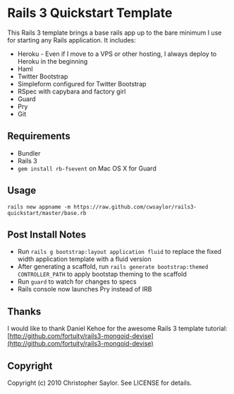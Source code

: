 # Rails 3 Quickstart Template

This Rails 3 template brings a base rails app up to the bare minimum I use for starting any Rails application. It includes:

* Heroku - Even if I move to a VPS or other hosting, I always deploy to Heroku in the beginning
* Haml
* Twitter Bootstrap
* Simpleform configured for Twitter Bootstrap
* RSpec with capybara and factory girl
* Guard
* Pry
* Git

## Requirements

* Bundler
* Rails 3
* `gem install rb-fsevent` on Mac OS X for Guard

## Usage

    rails new appname -m https://raw.github.com/cwsaylor/rails3-quickstart/master/base.rb
  
## Post Install Notes

* Run `rails g bootstrap:layout application fluid` to replace the fixed width application template with a fluid version
* After generating a scaffold, run `rails generate bootstrap:themed CONTROLLER_PATH` to apply bootstap theming to the scaffold
* Run `guard` to watch for changes to specs
* Rails console now launches Pry instead of IRB

## Thanks

I would like to thank Daniel Kehoe for the awesome Rails 3 template tutorial:
[http://github.com/fortuity/rails3-mongoid-devise](http://github.com/fortuity/rails3-mongoid-devise)

## Copyright

Copyright (c) 2010 Christopher Saylor. See LICENSE for details.
